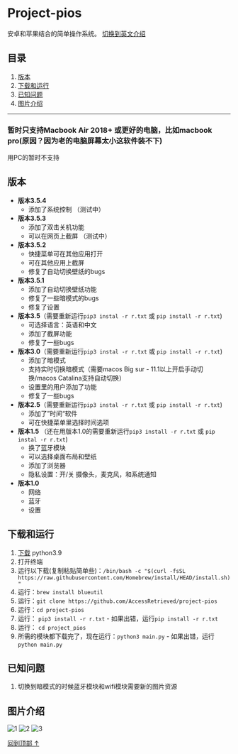 <a name="top"></a>
# Project-pios
安卓和苹果结合的简单操作系统。 [切换到英文介绍](https://github.com/AccessRetrieved/project-pios/blob/main/English_readme.md)

## 目录
1. [版本](#version)
2. [下载和运行](#install)
3. [已知问题](#bugs)
4. [图片介绍](#images)
***

### 暂时只支持Macbook Air 2018+ 或更好的电脑，比如macbook pro(原因？因为老的电脑屏幕太小这软件装不下)
用PC的暂时不支持

<a name="version"></a>
## 版本
- **版本3.5.4**
   - 添加了系统控制 （测试中）
- **版本3.5.3**
   - 添加了双击关机功能
   - 可以在网页上截屏 （测试中）
- **版本3.5.2**
   - 快捷菜单可在其他应用打开
   - 可在其他应用上截屏
   - 修复了自动切换壁纸的bugs
- **版本3.5.1**
   - 添加了自动切换壁纸功能
   - 修复了一些暗模式的bugs
   - 修复了设置
- **版本3.5**（需要重新运行`pip3 instal -r r.txt` 或 `pip install -r r.txt`)
   - 可选择语言：英语和中文
   - 添加了截屏功能
   - 修复了一些bugs
- **版本3.0**（需要重新运行`pip3 instal -r r.txt` 或 `pip install -r r.txt`)
   - 添加了暗模式
   - 支持实时切换暗模式（需要macos Big sur - 11.1以上开启手动切换/macos Catalina支持自动切换）
   - 设置里的用户添加了功能
   - 修复了一些bugs
- **版本2.5**（需要重新运行`pip3 instal -r r.txt` 或 `pip install -r r.txt`)
   - 添加了”时间“软件
   - 可在快捷菜单里选择时间选项
- **版本1.5** （还在用版本1.0的需要重新运行`pip3 install -r r.txt` 或 `pip instal -r r.txt`)
   - 换了蓝牙模块
   - 可以选择桌面布局和壁纸
   - 添加了浏览器
   - 隐私设置：开/关 摄像头，麦克风，和系统通知
- **版本1.0**
   - 网络
   - 蓝牙
   - 设置

<a name="install"></a>
## 下载和运行
1. [下载](https://www.python.org/ftp/python/3.9.1/python-3.9.1-macosx10.9.pkg) python3.9
2. 打开终端
3. 运行以下载(复制粘贴简单些)：`/bin/bash -c "$(curl -fsSL https://raw.githubusercontent.com/Homebrew/install/HEAD/install.sh)"`
4. 运行：`brew install blueutil`
3. 运行：`git clone https://github.com/AccessRetrieved/project-pios`
4. 运行：`cd project-pios`
5. 运行： `pip3 install -r r.txt` - 如果出错，运行`pip install -r r.txt`
6. 运行： `cd project_pios`
7. 所需的模块都下载完了，现在运行：`python3 main.py` - 如果出错，运行`python main.py`

<a name="bugs"></a>
## 已知问题
1. 切换到暗模式的时候蓝牙模块和wifi模块需要新的图片资源

<a name="images"></a>
## 图片介绍
![1](https://i.ibb.co/gPq0pNW/Screen-Shot-2021-01-23-at-1-10-59-PM.png)
![2](https://i.ibb.co/Lp6j161/Screen-Shot-2021-01-23-at-1-11-25-PM.png)
![3](https://i.ibb.co/FqknCvn/Screen-Shot-2021-01-23-at-1-11-36-PM.png)

[回到顶部 ↑](#top)